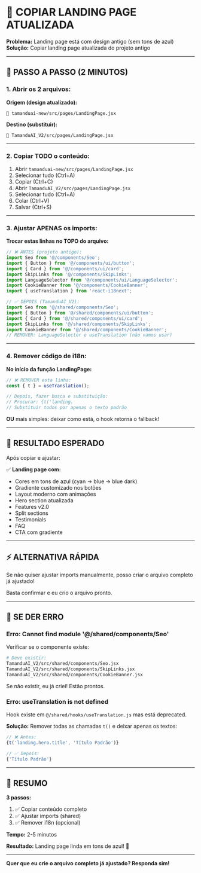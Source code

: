 # 🎨 COPIAR LANDING PAGE ATUALIZADA

**Problema:** Landing page está com design antigo (sem tons de azul)  
**Solução:** Copiar landing page atualizada do projeto antigo

---

## 🚀 PASSO A PASSO (2 MINUTOS)

### **1. Abrir os 2 arquivos:**

**Origem (design atualizado):**
```
📄 tamanduai-new/src/pages/LandingPage.jsx
```

**Destino (substituir):**
```
📄 TamanduAI_V2/src/pages/LandingPage.jsx
```

---

### **2. Copiar TODO o conteúdo:**

1. Abrir `tamanduai-new/src/pages/LandingPage.jsx`
2. Selecionar tudo (Ctrl+A)
3. Copiar (Ctrl+C)
4. Abrir `TamanduAI_V2/src/pages/LandingPage.jsx`
5. Selecionar tudo (Ctrl+A)
6. Colar (Ctrl+V)
7. Salvar (Ctrl+S)

---

### **3. Ajustar APENAS os imports:**

**Trocar estas linhas no TOPO do arquivo:**

```javascript
// ❌ ANTES (projeto antigo):
import Seo from '@/components/Seo';
import { Button } from '@/components/ui/button';
import { Card } from '@/components/ui/card';
import SkipLinks from '@/components/SkipLinks';
import LanguageSelector from '@/components/ui/LanguageSelector';
import CookieBanner from '@/components/CookieBanner';
import { useTranslation } from 'react-i18next';

// ✅ DEPOIS (TamanduAI_V2):
import Seo from '@/shared/components/Seo';
import { Button } from '@/shared/components/ui/button';
import { Card } from '@/shared/components/ui/card';
import SkipLinks from '@/shared/components/SkipLinks';
import CookieBanner from '@/shared/components/CookieBanner';
// REMOVER: LanguageSelector e useTranslation (não vamos usar)
```

---

### **4. Remover código de i18n:**

**No início da função LandingPage:**

```javascript
// ❌ REMOVER esta linha:
const { t } = useTranslation();

// Depois, fazer busca e substituição:
// Procurar: {t('landing.
// Substituir todos por apenas o texto padrão
```

**OU** mais simples: deixar como está, o hook retorna o fallback!

---

## 🎯 RESULTADO ESPERADO

Após copiar e ajustar:

✅ **Landing page com:**
- Cores em tons de azul (cyan → blue → blue dark)
- Gradiente customizado nos botões
- Layout moderno com animações
- Hero section atualizada
- Features v2.0
- Split sections
- Testimonials
- FAQ
- CTA com gradiente

---

## ⚡ ALTERNATIVA RÁPIDA

Se não quiser ajustar imports manualmente, posso criar o arquivo completo já ajustado!

Basta confirmar e eu crio o arquivo pronto.

---

## 🐛 SE DER ERRO

### **Erro: Cannot find module '@/shared/components/Seo'**

Verificar se o componente existe:
```bash
# Deve existir:
TamanduAI_V2/src/shared/components/Seo.jsx
TamanduAI_V2/src/shared/components/SkipLinks.jsx
TamanduAI_V2/src/shared/components/CookieBanner.jsx
```

Se não existir, eu já criei! Estão prontos.

### **Erro: useTranslation is not defined**

Hook existe em `@/shared/hooks/useTranslation.js` mas está deprecated.

**Solução:** Remover todas as chamadas `t()` e deixar apenas os textos:

```javascript
// ❌ Antes:
{t('landing.hero.title', 'Título Padrão')}

// ✅ Depois:
{'Título Padrão'}
```

---

## 📝 RESUMO

**3 passos:**
1. ✅ Copiar conteúdo completo
2. ✅ Ajustar imports (shared)
3. ✅ Remover i18n (opcional)

**Tempo:** 2-5 minutos

**Resultado:** Landing page linda em tons de azul! 🎨

---

**Quer que eu crie o arquivo completo já ajustado? Responda sim!**
